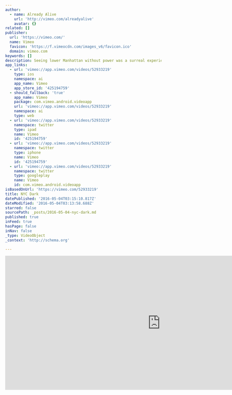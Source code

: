 ```yaml
---
author:
  - name: Already Alive
    url: 'http://vimeo.com/alreadyalive'
    avatar: {}
related: []
publisher:
  url: 'https://vimeo.com/'
  name: Vimeo
  favicon: 'https://f.vimeocdn.com/images_v6/favicon.ico'
  domain: vimeo.com
keywords: []
description: Seeing lower Manhattan without power was a surreal experience. This is traditionally a city that never sleeps. One in which the lights are always on. One that is always bustling with people. When the lights went out it was wholly different.
app_links:
  - url: 'vimeo://app.vimeo.com/videos/52933219'
    type: ios
    namespace: ai
    app_name: Vimeo
    app_store_id: '425194759'
  - should_fallback: 'true'
    app_name: Vimeo
    package: com.vimeo.android.videoapp
    url: 'vimeo://app.vimeo.com/videos/52933219'
    namespace: ai
    type: web
  - url: 'vimeo://app.vimeo.com/videos/52933219'
    namespace: twitter
    type: ipad
    name: Vimeo
    id: '425194759'
  - url: 'vimeo://app.vimeo.com/videos/52933219'
    namespace: twitter
    type: iphone
    name: Vimeo
    id: '425194759'
  - url: 'vimeo://app.vimeo.com/videos/52933219'
    namespace: twitter
    type: googleplay
    name: Vimeo
    id: com.vimeo.android.videoapp
isBasedOnUrl: 'https://vimeo.com/52933219'
title: NYC Dark
datePublished: '2016-05-04T03:15:10.817Z'
dateModified: '2016-05-04T03:13:58.688Z'
starred: false
sourcePath: _posts/2016-05-04-nyc-dark.md
published: true
inFeed: true
hasPage: false
inNav: false
_type: VideoObject
_context: 'http://schema.org'

---
```

<iframe src="https://cdn.embedly.com/widgets/media.html?src=https%3A%2F%2Fplayer.vimeo.com%2Fvideo%2F52933219&amp;url=https%3A%2F%2Fvimeo.com%2F52933219&amp;image=http%3A%2F%2Fi.vimeocdn.com%2Fvideo%2F365345079_960.jpg&amp;key=b7d04c9b404c499eba89ee7072e1c4f7&amp;type=text%2Fhtml&amp;schema=vimeo" width="1000" height="433" scrolling="no" frameborder="0" allowfullscreen="" style=""></iframe>